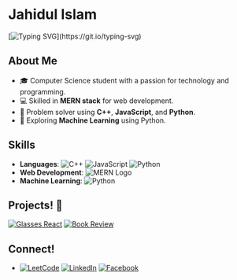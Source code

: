 #  Jahidul Islam

[![Typing SVG](https://readme-typing-svg.herokuapp.com?font=Architects+Daughter&color=7AF79A&size=30&lines=Hey!+It's+Jahidul+Islam!;I+love+problem+solving...;I'm+also+exploring+Machine+Learning...;And+I'm+a+MERN+Stack+Developer!)](https://git.io/typing-svg)

## About Me
- 🎓 Computer Science student with a passion for technology and programming.
- 💻 Skilled in **MERN stack** for web development.
- 🧠 Problem solver using **C++**, **JavaScript**, and **Python**.
- 🤖 Exploring **Machine Learning** using Python.

## Skills
- **Languages**:
   ![C++](https://img.shields.io/badge/C%2B%2B-00599C?style=flat&logo=c%2B%2B&logoColor=white)
    ![JavaScript](https://img.shields.io/badge/JavaScript-F7DF1E?style=flat&logo=javascript&logoColor=black)
   ![Python](https://img.shields.io/badge/Python-3776AB?style=flat&logo=python&logoColor=white)
- **Web Development**: ![MERN Logo](https://img.shields.io/badge/MERN-Stack-32CD32?style=flat&logo=mongodb&logoColor=white&labelColor=black)
- **Machine Learning**: ![Python](https://img.shields.io/badge/Python-3776AB?style=flat&logo=python&logoColor=white)

## Projects! 🎨

[![Glasses React](https://github-readme-stats.vercel.app/api/pin/?username=jahidulislam114593&repo=glasses-react)](https://github.com/jahidulislam114593/glasses-react)
[![Book Review](https://github-readme-stats.vercel.app/api/pin/?username=jahidulislam114593&repo=book-review)](https://github.com/jahidulislam114593/book-review)

## Connect!
- [![LeetCode](https://img.shields.io/badge/LeetCode-FFA116?style=flat&logo=leetcode&logoColor=black)](https://leetcode.com/u/return_loser/)
  [![LinkedIn](https://img.shields.io/badge/LinkedIn-0077B5?style=flat&logo=linkedin&logoColor=white)](https://www.linkedin.com/in/thisisjahid/)
  [![Facebook](https://img.shields.io/badge/Facebook-1877F2?style=flat&logo=facebook&logoColor=white)](https://www.facebook.com/ji.jahidul001)
